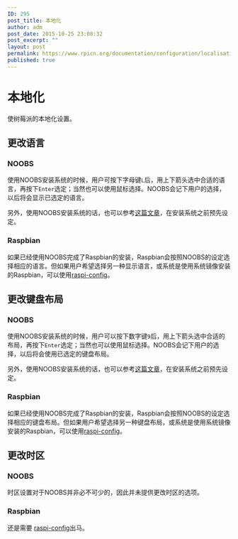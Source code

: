 ```yaml
---
ID: 295
post_title: 本地化
author: adm
post_date: 2015-10-25 23:08:32
post_excerpt: ""
layout: post
permalink: https://www.rpicn.org/documentation/configuration/localisation-md/
published: true
---
```

# 本地化

使树莓派的本地化设置。

## 更改语言

### NOOBS

使用NOOBS安装系统的时候，用户可按下字母键`L`后，用上下箭头选中合适的语言，再按下`Enter`选定；当然也可以使用鼠标选择。NOOBS会记下用户的选择，以后将会显示已选定的语言。

另外，使用NOOBS安装系统的话，也可以参考[这篇文章](https://github.com/raspberrypi/noobs/blob/master/README.md#how-to-change-the-default-language-keyboard-layout-display-mode-or-boot-partition)，在安装系统之前预先设定。

### Raspbian

如果已经使用NOOBS完成了Raspbian的安装，Raspbian会按照NOOBS的设定选择相应的语言。但如果用户希望选择另一种显示语言，或系统是使用系统镜像安装的Raspbian，可以使用[raspi-config](../raspi-config.md)。


## 更改键盘布局

### NOOBS

使用NOOBS安装系统的时候，用户可以按下数字键`9`后，用上下箭头选中合适的布局，再按下`Enter`选定；当然也可以使用鼠标选择。NOOBS会记下用户的选择，以后将会使用已选定的键盘布局。

另外，使用NOOBS安装系统的话，也可以参考[这篇文章](https://github.com/raspberrypi/noobs/blob/master/README.md#how-to-change-the-default-language-keyboard-layout-display-mode-or-boot-partition)，在安装系统之前预先设定。

### Raspbian

如果已经使用NOOBS完成了Raspbian的安装，Raspbian会按照NOOBS的设定选择相应的键盘布局。但如果用户希望选择另一种键盘布局，或系统是使用系统镜像安装的Raspbian，可以使用[raspi-config](../raspi-config.md)。


## 更改时区

### NOOBS

时区设置对于NOOBS并非必不可少的，因此并未提供更改时区的选项。

### Raspbian

还是需要 [raspi-config](../raspi-config.md)出马。
